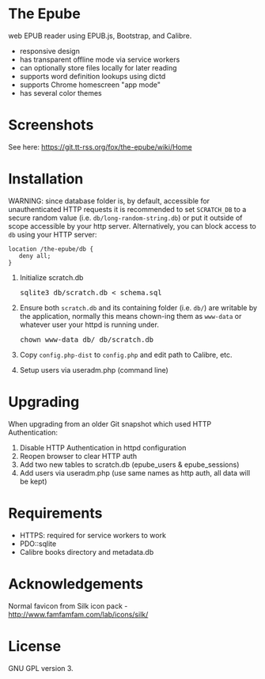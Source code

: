 The Epube
=========

web EPUB reader using EPUB.js, Bootstrap, and Calibre.

* responsive design
* has transparent offline mode via service workers
* can optionally store files locally for later reading
* supports word definition lookups using dictd
* supports Chrome homescreen "app mode"
* has several color themes

Screenshots
===========

See here: https://git.tt-rss.org/fox/the-epube/wiki/Home

Installation
============

WARNING: since database folder is, by default, accessible for unauthenticated HTTP requests
it is recommended to set ``SCRATCH_DB`` to a secure random value (i.e. ``db/long-random-string.db``) 
or put it outside of scope accessible by your http server. Alternatively, you can block access
to ``db`` using your HTTP server:

```
location /the-epube/db {
   deny all;
}
```

1. Initialize scratch.db 

    <pre>sqlite3 db/scratch.db &lt; schema.sql</pre>
    
2. Ensure both <code>scratch.db</code> and its containing folder (i.e. <code>db/</code>) are writable by the 
application, normally this means chown-ing them as <code>www-data</code> or whatever user your httpd is running under.

    <pre>chown www-data db/ db/scratch.db</pre>

3. Copy <code>config.php-dist</code> to <code>config.php</code> and edit path to Calibre, etc.

4. Setup users via useradm.php (command line)

Upgrading
=========

When upgrading from an older Git snapshot which used HTTP Authentication:

1. Disable HTTP Authentication in httpd configuration
2. Reopen browser to clear HTTP auth 
3. Add two new tables to scratch.db (epube_users & epube_sessions)
4. Add users via useradm.php (use same names as http auth, all data will be kept)

Requirements
============

* HTTPS: required for service workers to work
* PDO::sqlite
* Calibre books directory and metadata.db

Acknowledgements
================

Normal favicon from Silk icon pack - http://www.famfamfam.com/lab/icons/silk/

License
=======

GNU GPL version 3.
